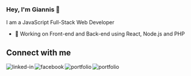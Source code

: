 ### Hey, I'm Giannis 👋
I am a JavaScript Full-Stack Web Developer
- 🔭 Working on Front-end and Back-end using React, Node.js and PHP

## Connect with me
[<img align="left" alt="linked-in" src="https://img.shields.io/badge/linkedin-%230077B5.svg?&style=for-the-badge&logo=linkedin&logoColor=white" />](https://www.linkedin.com/in/giannisvasilopoulos/)
[<img align="left" alt="facebook" src="https://img.shields.io/badge/facebook-%231877F2.svg?&style=for-the-badge&logo=facebook&logoColor=white" />](https://www.facebook.com/giannis.vasilopoulos.13)
[<img align="left" alt="portfolio" src="https://img.shields.io/badge/Portfolio-%23212529.svg?&style=for-the-badge&logoColor=white" />](https://giannis-vasilopoulos.com/)
[<img align="left" alt="portfolio" src="https://img.shields.io/badge/CV-%233490dc.svg?&style=for-the-badge&logoColor=white" />](https://drive.google.com/file/d/1vu0Vcj1kb4xUyVv8nj86yzJ-epk-WO30/view)
